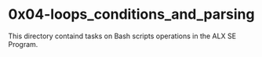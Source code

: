 # 0x04-loops_conditions_and_parsing
This directory containd tasks on Bash scripts operations in the ALX SE Program.
